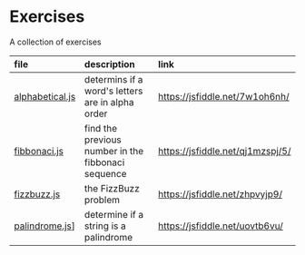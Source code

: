 # Exercises
A collection of exercises

|file|description|link|
|:---|:---|:---|
|[alphabetical.js](alphabetical.js)|determins if a word's letters are in alpha order|https://jsfiddle.net/7w1oh6nh/|
|[fibbonaci.js](fibbonaci.js)|find the previous number in the fibbonaci sequence|https://jsfiddle.net/qj1mzspj/5/|
|[fizzbuzz.js](fizzbuzz.js)|the FizzBuzz problem|https://jsfiddle.net/zhpvyjp9/|
|[palindrome.js](palindrome.js)]|determine if a string is a palindrome|https://jsfiddle.net/uovtb6vu/|
